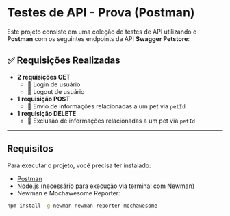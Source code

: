 # Testes de API - Prova (Postman)

Este projeto consiste em uma coleção de testes de API utilizando o **Postman** com os seguintes endpoints da API **Swagger Petstore**:

## ✅ Requisições Realizadas

- **2 requisições GET**
  - 🔹 Login de usuário
  - 🔹 Logout de usuário
- **1 requisição POST**
  - 🔹 Envio de informações relacionadas a um pet via `petId`
- **1 requisição DELETE**
  - 🔹 Exclusão de informações relacionadas a um pet via `petId`

---

## Requisitos

Para executar o projeto, você precisa ter instalado:

- [Postman](https://www.postman.com/downloads/)
- [Node.js](https://nodejs.org/) (necessário para execução via terminal com Newman)
- Newman e Mochawesome Reporter:
  
```bash
npm install -g newman newman-reporter-mochawesome
